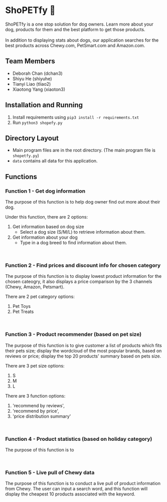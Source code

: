 # ShoPETfy 🐶

ShoPETfy is a one stop solution for dog owners. Learn more about your dog, products for them and the best platform to get those products. 
<br><br>
In addition to displaying stats about dogs, our application searches for the best products across Chewy.com, PetSmart.com and Amazon.com.

## Team Members
- Deborah Chan (dchan3)
- Shiyu He (shiyuhe)
- Tianyi Liao (tliao2)
- Xiaotong Yang (xiaoton3)

## Installation and Running
1. Install requirements using `pip3 install -r requirements.txt`
2. Run `python3 shopefy.py`

## Directory Layout
- Main program files are in the root directory. (The main program file is `shopetfy.py`)
- `data` contains all data for this application. 


## Functions
### Function 1 - Get dog information
The purpose of this function is to help dog owner find out more about their dog. 

Under this function, there are 2 options:
1.  Get information based on dog size
    - Select a dog size (S/M/L) to retrieve information about them. 
2.  Get information about your dog
    - Type in a dog breed to find information about them. 

<br>

### Function 2 - Find prices and discount info for chosen category
The purpose of this function is to display lowest product information for the chosen cateogry, it also displays a price comparison by the 3 channels (Chewy, Amazon, Petsmart).

There are 2 pet category options:
1. Pet Toys
2. Pet Treats

<br>

### Function 3 - Product recommender (based on pet size)
The purpose of this function is to give customer a list of products which fits their pets size; display the wordcloud of the most popular brands, based on reviews or price; display the top 20 products' summary based on pets size.

There are 3 pet size options:
1. S
2. M
3. L

There are 3 function options:
1. 'recommend by reviews',
2. 'recommend by price',
3. 'price distribution summary'


<br>

### Function 4 - Product statistics (based on holiday category)
The purpose of this function is to

<br>

### Function 5 - Live pull of Chewy data
The purpose of this function is to conduct a live pull of product information from Chewy. The user can input a search word, and this function will display the cheapest 10 products associated with the keyword.